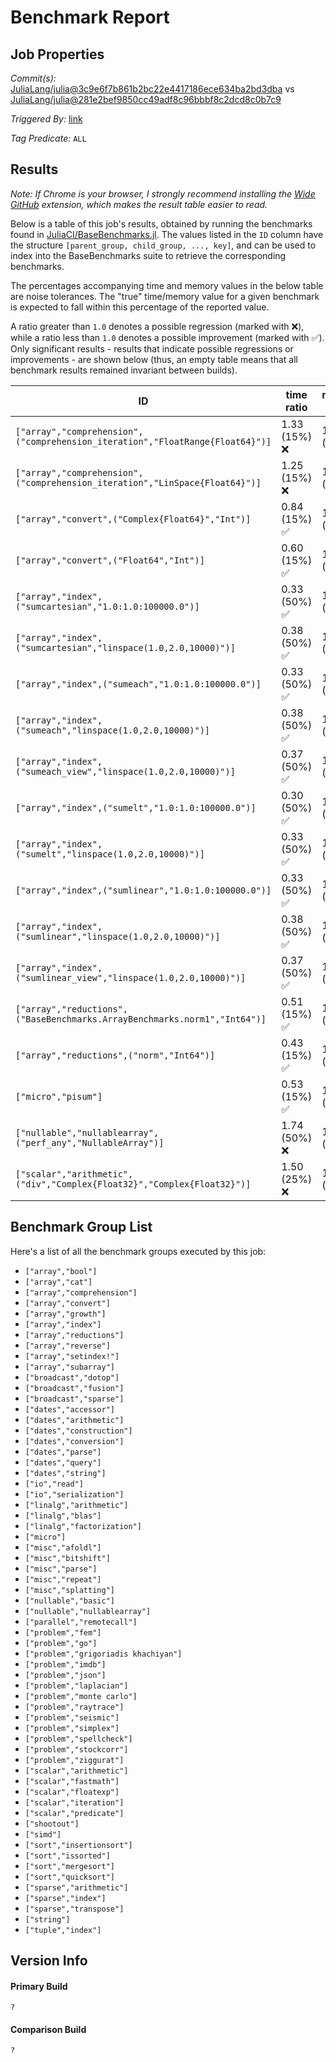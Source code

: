 # Benchmark Report

## Job Properties

*Commit(s):* [JuliaLang/julia@3c9e6f7b861b2bc22e4417186ece634ba2bd3dba](https://github.com/JuliaLang/julia/commit/3c9e6f7b861b2bc22e4417186ece634ba2bd3dba) vs [JuliaLang/julia@281e2bef9850cc49adf8c96bbbf8c2dcd8c0b7c9](https://github.com/JuliaLang/julia/commit/281e2bef9850cc49adf8c96bbbf8c2dcd8c0b7c9)

*Triggered By:* [link](https://github.com/JuliaLang/julia/pull/20025#issuecomment-272910755)

*Tag Predicate:* `ALL`

## Results

*Note: If Chrome is your browser, I strongly recommend installing the [Wide GitHub](https://chrome.google.com/webstore/detail/wide-github/kaalofacklcidaampbokdplbklpeldpj?hl=en)
extension, which makes the result table easier to read.*

Below is a table of this job's results, obtained by running the benchmarks found in
[JuliaCI/BaseBenchmarks.jl](https://github.com/JuliaCI/BaseBenchmarks.jl). The values
listed in the `ID` column have the structure `[parent_group, child_group, ..., key]`,
and can be used to index into the BaseBenchmarks suite to retrieve the corresponding
benchmarks.

The percentages accompanying time and memory values in the below table are noise tolerances. The "true"
time/memory value for a given benchmark is expected to fall within this percentage of the reported value.

A ratio greater than `1.0` denotes a possible regression (marked with :x:), while a ratio less
than `1.0` denotes a possible improvement (marked with :white_check_mark:). Only significant results - results
that indicate possible regressions or improvements - are shown below (thus, an empty table means that all
benchmark results remained invariant between builds).

| ID | time ratio | memory ratio |
|----|------------|--------------|
| `["array","comprehension",("comprehension_iteration","FloatRange{Float64}")]` | 1.33 (15%) :x: | 1.00 (1%)  |
| `["array","comprehension",("comprehension_iteration","LinSpace{Float64}")]` | 1.25 (15%) :x: | 1.00 (1%)  |
| `["array","convert",("Complex{Float64}","Int")]` | 0.84 (15%) :white_check_mark: | 1.00 (1%)  |
| `["array","convert",("Float64","Int")]` | 0.60 (15%) :white_check_mark: | 1.00 (1%)  |
| `["array","index",("sumcartesian","1.0:1.0:100000.0")]` | 0.33 (50%) :white_check_mark: | 1.00 (1%)  |
| `["array","index",("sumcartesian","linspace(1.0,2.0,10000)")]` | 0.38 (50%) :white_check_mark: | 1.00 (1%)  |
| `["array","index",("sumeach","1.0:1.0:100000.0")]` | 0.33 (50%) :white_check_mark: | 1.00 (1%)  |
| `["array","index",("sumeach","linspace(1.0,2.0,10000)")]` | 0.38 (50%) :white_check_mark: | 1.00 (1%)  |
| `["array","index",("sumeach_view","linspace(1.0,2.0,10000)")]` | 0.37 (50%) :white_check_mark: | 1.00 (1%)  |
| `["array","index",("sumelt","1.0:1.0:100000.0")]` | 0.30 (50%) :white_check_mark: | 1.00 (1%)  |
| `["array","index",("sumelt","linspace(1.0,2.0,10000)")]` | 0.33 (50%) :white_check_mark: | 1.00 (1%)  |
| `["array","index",("sumlinear","1.0:1.0:100000.0")]` | 0.33 (50%) :white_check_mark: | 1.00 (1%)  |
| `["array","index",("sumlinear","linspace(1.0,2.0,10000)")]` | 0.38 (50%) :white_check_mark: | 1.00 (1%)  |
| `["array","index",("sumlinear_view","linspace(1.0,2.0,10000)")]` | 0.37 (50%) :white_check_mark: | 1.00 (1%)  |
| `["array","reductions",("BaseBenchmarks.ArrayBenchmarks.norm1","Int64")]` | 0.51 (15%) :white_check_mark: | 1.00 (1%)  |
| `["array","reductions",("norm","Int64")]` | 0.43 (15%) :white_check_mark: | 1.00 (1%)  |
| `["micro","pisum"]` | 0.53 (15%) :white_check_mark: | 1.00 (1%)  |
| `["nullable","nullablearray",("perf_any","NullableArray")]` | 1.74 (50%) :x: | 1.00 (1%)  |
| `["scalar","arithmetic",("div","Complex{Float32}","Complex{Float32}")]` | 1.50 (25%) :x: | 1.00 (1%)  |

## Benchmark Group List

Here's a list of all the benchmark groups executed by this job:

- `["array","bool"]`
- `["array","cat"]`
- `["array","comprehension"]`
- `["array","convert"]`
- `["array","growth"]`
- `["array","index"]`
- `["array","reductions"]`
- `["array","reverse"]`
- `["array","setindex!"]`
- `["array","subarray"]`
- `["broadcast","dotop"]`
- `["broadcast","fusion"]`
- `["broadcast","sparse"]`
- `["dates","accessor"]`
- `["dates","arithmetic"]`
- `["dates","construction"]`
- `["dates","conversion"]`
- `["dates","parse"]`
- `["dates","query"]`
- `["dates","string"]`
- `["io","read"]`
- `["io","serialization"]`
- `["linalg","arithmetic"]`
- `["linalg","blas"]`
- `["linalg","factorization"]`
- `["micro"]`
- `["misc","afoldl"]`
- `["misc","bitshift"]`
- `["misc","parse"]`
- `["misc","repeat"]`
- `["misc","splatting"]`
- `["nullable","basic"]`
- `["nullable","nullablearray"]`
- `["parallel","remotecall"]`
- `["problem","fem"]`
- `["problem","go"]`
- `["problem","grigoriadis khachiyan"]`
- `["problem","imdb"]`
- `["problem","json"]`
- `["problem","laplacian"]`
- `["problem","monte carlo"]`
- `["problem","raytrace"]`
- `["problem","seismic"]`
- `["problem","simplex"]`
- `["problem","spellcheck"]`
- `["problem","stockcorr"]`
- `["problem","ziggurat"]`
- `["scalar","arithmetic"]`
- `["scalar","fastmath"]`
- `["scalar","floatexp"]`
- `["scalar","iteration"]`
- `["scalar","predicate"]`
- `["shootout"]`
- `["simd"]`
- `["sort","insertionsort"]`
- `["sort","issorted"]`
- `["sort","mergesort"]`
- `["sort","quicksort"]`
- `["sparse","arithmetic"]`
- `["sparse","index"]`
- `["sparse","transpose"]`
- `["string"]`
- `["tuple","index"]`

## Version Info

#### Primary Build

```
?
```

#### Comparison Build

```
?
```
